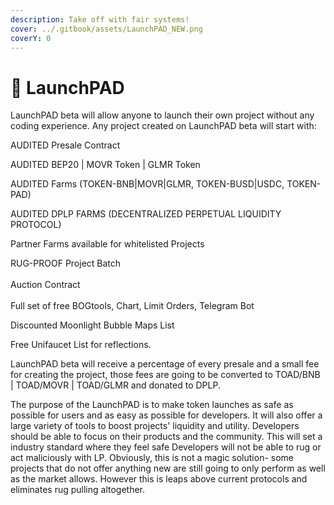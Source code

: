 ```yaml
---
description: Take off with fair systems!
cover: ../.gitbook/assets/LaunchPAD_NEW.png
coverY: 0
---
```


# 🚀 LaunchPAD

LaunchPAD beta will allow anyone to launch their own project without any coding experience. Any project created on LaunchPAD beta will start with:

AUDITED Presale Contract

AUDITED BEP20 | MOVR Token | GLMR Token

AUDITED Farms (TOKEN-BNB|MOVR|GLMR, TOKEN-BUSD|USDC, TOKEN-PAD)

AUDITED DPLP FARMS (DECENTRALIZED PERPETUAL LIQUIDITY PROTOCOL)

Partner Farms available for whitelisted Projects

RUG-PROOF Project Batch\
\
Auction Contract\
\
Full set of free BOGtools, Chart, Limit Orders, Telegram Bot

Discounted Moonlight Bubble Maps List

Free Unifaucet List for reflections.

LaunchPAD beta will receive a percentage of every presale and a small fee for creating the project, those fees are going to be converted to TOAD/BNB | TOAD/MOVR | TOAD/GLMR and donated to DPLP.

The purpose of the LaunchPAD is to make token launches as safe as possible for users and as easy as possible for developers. It will also offer a large variety of tools to boost projects' liquidity and utility. Developers should be able to focus on their products and the community. This will set a industry standard where they feel safe Developers will not be able to rug or act maliciously with LP. Obviously, this is not a magic solution- some projects that do not offer anything new are still going to only perform as well as the market allows. However this is leaps above current protocols and eliminates rug pulling altogether.
